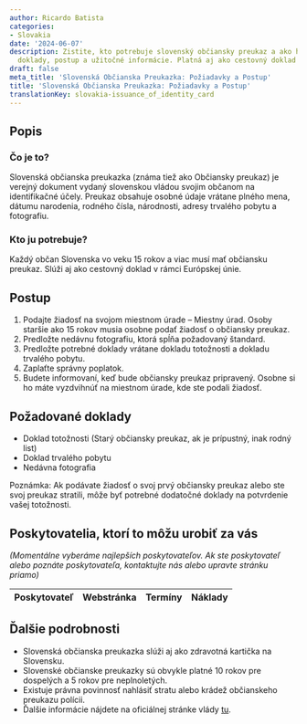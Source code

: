 ```yaml
---
author: Ricardo Batista
categories:
- Slovakia
date: '2024-06-07'
description: Zistite, kto potrebuje slovenský občiansky preukaz a ako ho získať. Požadované
  doklady, postup a užitočné informácie. Platná aj ako cestovný doklad v EÚ.
draft: false
meta_title: 'Slovenská Občianska Preukazka: Požiadavky a Postup'
title: 'Slovenská Občianska Preukazka: Požiadavky a Postup'
translationKey: slovakia-issuance_of_identity_card
---
```




## Popis
### Čo je to?
Slovenská občianska preukazka (známa tiež ako Občiansky preukaz) je verejný dokument vydaný slovenskou vládou svojim občanom na identifikačné účely. Preukaz obsahuje osobné údaje vrátane plného mena, dátumu narodenia, rodného čísla, národnosti, adresy trvalého pobytu a fotografiu.

### Kto ju potrebuje?
Každý občan Slovenska vo veku 15 rokov a viac musí mať občiansku preukaz. Slúži aj ako cestovný doklad v rámci Európskej únie.

## Postup
1. Podajte žiadosť na svojom miestnom úrade – Miestny úrad. Osoby staršie ako 15 rokov musia osobne podať žiadosť o občiansky preukaz.
2. Predložte nedávnu fotografiu, ktorá spĺňa požadovaný štandard.
3. Predložte potrebné doklady vrátane dokladu totožnosti a dokladu trvalého pobytu.
4. Zaplaťte správny poplatok.
5. Budete informovaní, keď bude občiansky preukaz pripravený. Osobne si ho máte vyzdvihnúť na miestnom úrade, kde ste podali žiadosť.

## Požadované doklady
- Doklad totožnosti (Starý občiansky preukaz, ak je prípustný, inak rodný list)
- Doklad trvalého pobytu
- Nedávna fotografia

Poznámka: Ak podávate žiadosť o svoj prvý občiansky preukaz alebo ste svoj preukaz stratili, môže byť potrebné dodatočné doklady na potvrdenie vašej totožnosti.

## Poskytovatelia, ktorí to môžu urobiť za vás

_(Momentálne vyberáme najlepších poskytovateľov. Ak ste poskytovateľ alebo poznáte poskytovateľa, kontaktujte nás alebo upravte stránku priamo)_

| Poskytovateľ    |     Webstránka  |     Termíny      |       Náklady    |
| --------------- | --------------- |  :-------------: | :-------------: |

## Ďalšie podrobnosti
- Slovenská občianska preukazka slúži aj ako zdravotná kartička na Slovensku.
- Slovenské občianske preukazky sú obvykle platné 10 rokov pre dospelých a 5 rokov pre neplnoletých.
- Existuje právna povinnosť nahlásiť stratu alebo krádež občianskeho preukazu polícii.
- Ďalšie informácie nájdete na oficiálnej stránke vlády [tu](https://www.minv.sk/).